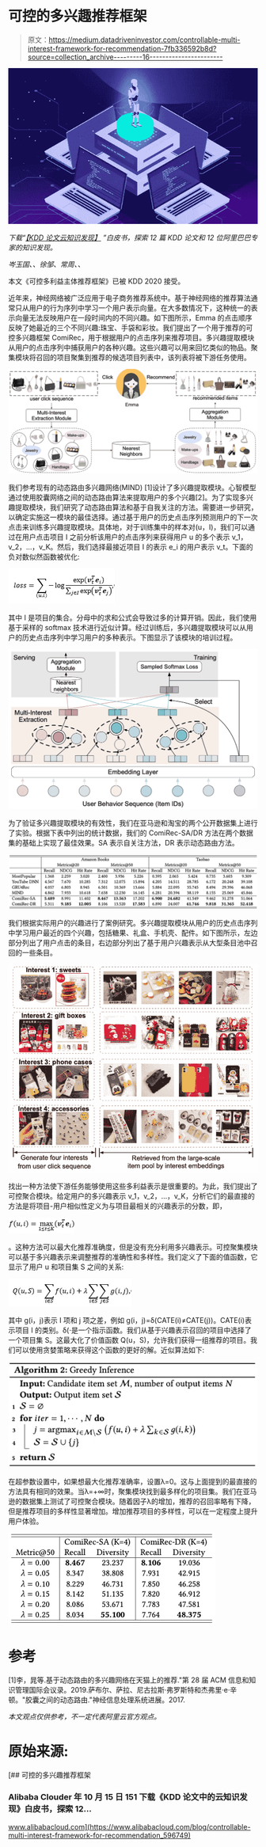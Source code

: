 # 可控的多兴趣推荐框架

> 原文：<https://medium.datadriveninvestor.com/controllable-multi-interest-framework-for-recommendation-7fb336592b8d?source=collection_archive---------16----------------------->

![](img/d42c1d647efad86d6a7bd39c6904b310.png)

*下载“*[*【KDD 论文云知识发现】*](https://resource.alibabacloud.com/whitepaper/cloud-knowledge-discovery-on-kdd-papers_2592) *”白皮书，探索 12 篇 KDD 论文和 12 位阿里巴巴专家的知识发现。*

*岑玉国、、徐邹、常周、、*

本文《可控多利益主体推荐框架》已被 KDD 2020 接受。

近年来，神经网络被广泛应用于电子商务推荐系统中。基于神经网络的推荐算法通常只从用户的行为序列中学习一个用户表示向量。在大多数情况下，这种统一的表示向量无法反映用户在一段时间内的不同兴趣。如下图所示，Emma 的点击顺序反映了她最近的三个不同兴趣:珠宝、手袋和彩妆。我们提出了一个用于推荐的可控多兴趣框架 ComiRec，用于根据用户的点击序列来推荐项目。多兴趣提取模块从用户的点击序列中捕获用户的各种兴趣。这些兴趣可以用来回忆类似的物品。聚集模块将召回的项目聚集到推荐的候选项目列表中，该列表将被下游任务使用。

![](img/ba31c47204b90f2f7ce11a0dd9f2d3d1.png)

我们参考现有的动态路由多兴趣网络(MIND) [1]设计了多兴趣提取模块。心智模型通过使用胶囊网络之间的动态路由算法来提取用户的多个兴趣[2]。为了实现多兴趣提取模块，我们研究了动态路由算法和基于自我关注的方法。需要进一步研究，以确定实施这一模块的最佳选择。通过基于用户的历史点击序列预测用户的下一次点击来训练多兴趣提取模块。具体地，对于训练集中的样本对(u，I)，我们可以通过在用户点击项目 I 之前分析该用户的点击序列来获得用户 u 的多个表示 v_1，v_2，…，v_K。然后，我们选择最接近项目 I 的表示 e_i 的用户表示 v_t。下面的负对数似然函数被优化:

![](img/99eea3dc915d236c01b02f8b29778461.png)

其中 I 是项目的集合。分母中的求和公式会导致过多的计算开销。因此，我们使用基于采样的 softmax 技术进行近似计算。经过训练后，多兴趣提取模块可以从用户的历史点击序列中学习用户的多种表示。下图显示了该模块的培训过程。

![](img/524ab95f22c86ed7ed4fe5a8d5e990c7.png)

为了验证多兴趣提取模块的有效性，我们在亚马逊和淘宝的两个公开数据集上进行了实验。根据下表中列出的统计数据，我们的 ComiRec-SA/DR 方法在两个数据集的基础上实现了最佳效果。SA 表示自关注方法，DR 表示动态路由方法。

![](img/2b9dbafdb392993ccc19a99c1441b33d.png)

我们根据实际用户的兴趣进行了案例研究。多兴趣提取模块从用户的历史点击序列中学习用户最近的四个兴趣，包括糖果、礼盒、手机壳、配件。如下图所示，左边部分列出了用户点击的条目，右边部分列出了基于用户兴趣表示从大型条目池中召回的一些条目。

![](img/6d6442da4efec261c8be0ce2d109f2a0.png)

找出一种方法使下游任务能够使用这些多利益表示是很重要的。为此，我们提出了可控聚合模块。给定用户的多兴趣表示 v_1，v_2，…，v_K，分析它们的最直接的方法是将项目-用户相似性定义为与项目最相关的兴趣表示的分数，即，

![](img/5242c28309b47d137e55e2a99a102c9d.png)

。这种方法可以最大化推荐准确度，但是没有充分利用多兴趣表示。可控聚集模块可以基于多兴趣表示来调整推荐的准确性和多样性。我们定义了下面的值函数，它显示了用户 u 和项目集 S 之间的关系:

![](img/c21cb9cae3a9fc37b242842ad5dbc5ed.png)

其中 g(i，j)表示 I 项和 j 项之差，例如 g(i，j)=δ(CATE(i)≠CATE(j))。CATE(i)表示项目 I 的类别。δ(⋅是一个指示函数。我们从基于兴趣表示召回的项目中选择了一个项目集 S。这最大化了价值函数 Q(u，S)，允许我们获得一组推荐的项目。我们可以使用贪婪策略来获得这个函数的更好的解。近似算法如下:

![](img/e293de18e397b8416afce6c7a9c145fc.png)

在超参数设置中，如果想最大化推荐准确率，设置λ=0。这与上面提到的最直接的方法具有相同的效果。当λ=+∞时，聚集模块找到最多样化的项目集。我们在亚马逊的数据集上测试了可控聚合模块。随着因子λ的增加，推荐的召回率略有下降，但是推荐项目的多样性显著增加。增加推荐项目的多样性，可以在一定程度上提升用户体验。

![](img/71d38c0c178a731e3a29622d20e80f84.png)

# 参考

[1]李，晁等.基于动态路由的多兴趣网络在天猫上的推荐."第 28 届 ACM 信息和知识管理国际会议录。2019.萨布尔、萨拉、尼古拉斯·弗罗斯特和杰弗里·e·辛顿。"胶囊之间的动态路由."神经信息处理系统进展。2017.

*本文观点仅供参考，不一定代表阿里云官方观点。*

# 原始来源:

 [## 可控的多兴趣推荐框架

### Alibaba Clouder 年 10 月 15 日 151 下载《KDD 论文中的云知识发现》白皮书，探索 12…

www.alibabacloud.com](https://www.alibabacloud.com/blog/controllable-multi-interest-framework-for-recommendation_596749)